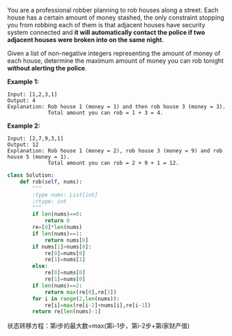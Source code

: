 You are a professional robber planning to rob houses along a street. Each house has a certain amount of money stashed, the only constraint stopping you from robbing each of them is that adjacent houses have security system connected and **it will automatically contact the police if two adjacent houses were broken into on the same night**.

Given a list of non-negative integers representing the amount of money of each house, determine the maximum amount of money you can rob tonight **without alerting the police**.

**Example 1:**

```
Input: [1,2,3,1]
Output: 4
Explanation: Rob house 1 (money = 1) and then rob house 3 (money = 3).
             Total amount you can rob = 1 + 3 = 4.
```

**Example 2:**

```
Input: [2,7,9,3,1]
Output: 12
Explanation: Rob house 1 (money = 2), rob house 3 (money = 9) and rob house 5 (money = 1).
             Total amount you can rob = 2 + 9 + 1 = 12.
```

```python
class Solution:
    def rob(self, nums):
        """
        :type nums: List[int]
        :rtype: int
        """
        if len(nums)==0:
            return 0
        re=[0]*len(nums)
        if len(nums)==1:
            return nums[0]
        if nums[1]>nums[0]:
            re[0]=nums[0]
            re[1]=nums[1]
        else:
            re[0]=nums[0]
            re[1]=nums[0]
        if len(nums)==2:
            return max(re[0],re[1])
        for i in range(2,len(nums)):
            re[i]=max(re[i-2]+nums[i],re[i-1])
        return re[len(nums)-1]
```

状态转移方程：第i步的最大数=max(第i-1步，第i-2步+第i家财产值)